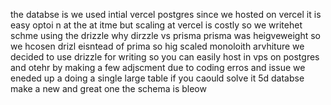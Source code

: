 the databse is we used intial vercel postgres since we hosted on vercel it is easy optoi n at the at itme but scaling at vercel is costly so we writehet schme using the drizzle why dirzzle vs prisma prisma was heigveweight so we hcosen drizl eisntead of prima so hig scaled monoloith arvhiture we decided to use drizzle for writing so you can easily host in vps on postgres and otehr by making a few adjscment due to coding erros and issue we eneded up a doing a single large table if you caould solve it 5d databse make a new and great one the schema is bleow 